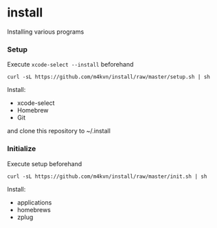 # install

Installing various programs

### Setup

Execute `xcode-select --install` beforehand

```
curl -sL https://github.com/m4kvn/install/raw/master/setup.sh | sh
```

Install:

- xcode-select
- Homebrew
- Git

and clone this repository to ~/.install

### Initialize

Execute setup beforehand

```
curl -sL https://github.com/m4kvn/install/raw/master/init.sh | sh
```

Install:

- applications
- homebrews
- zplug

